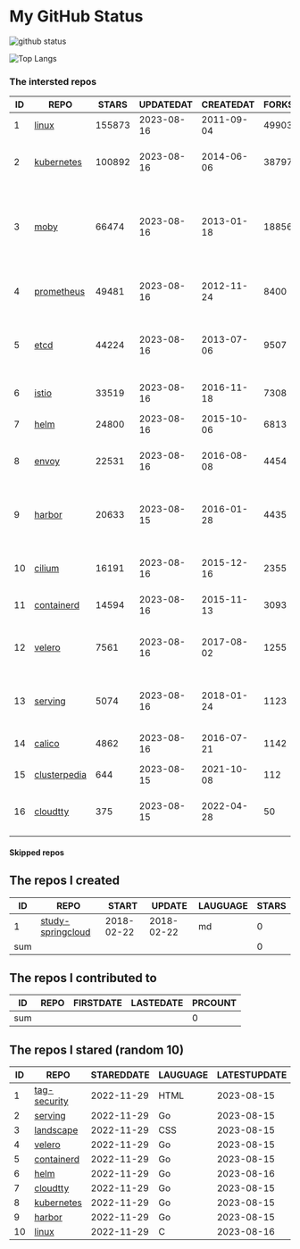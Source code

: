 # My GitHub Status

<img src="https://github-readme-stats-1.yihong0618.vercel.app/api?username=daoqingniu&show_icons=true&&&hide_title=true&count_private=true" alt="github status" />

![Top Langs](https://github-readme-stats-1.yihong0618.vercel.app/api/top-langs/?username=daoqingniu&layout=compact)

<!--START_SECTION:github_repos-->
### The intersted repos
| ID |                              REPO                               | STARS  | UPDATEDAT  | CREATEDAT  | FORKSCOUNT |                                              DESCRIPTIONS                                              |
|----|-----------------------------------------------------------------|--------|------------|------------|------------|--------------------------------------------------------------------------------------------------------|
|  1 | [linux](https://github.com/torvalds/linux)                      | 155873 | 2023-08-16 | 2011-09-04 |      49903 | Linux kernel source tree                                                                               |
|  2 | [kubernetes](https://github.com/kubernetes/kubernetes)          | 100892 | 2023-08-16 | 2014-06-06 |      38797 | Production-Grade Container Scheduling and Management                                                   |
|  3 | [moby](https://github.com/moby/moby)                            |  66474 | 2023-08-16 | 2013-01-18 |      18856 | Moby Project - a collaborative project for the container ecosystem to assemble container-based systems |
|  4 | [prometheus](https://github.com/prometheus/prometheus)          |  49481 | 2023-08-16 | 2012-11-24 |       8400 | The Prometheus monitoring system and time series database.                                             |
|  5 | [etcd](https://github.com/etcd-io/etcd)                         |  44224 | 2023-08-16 | 2013-07-06 |       9507 | Distributed reliable key-value store for the most critical data of a distributed system                |
|  6 | [istio](https://github.com/istio/istio)                         |  33519 | 2023-08-16 | 2016-11-18 |       7308 | Connect, secure, control, and observe services.                                                        |
|  7 | [helm](https://github.com/helm/helm)                            |  24800 | 2023-08-16 | 2015-10-06 |       6813 | The Kubernetes Package Manager                                                                         |
|  8 | [envoy](https://github.com/envoyproxy/envoy)                    |  22531 | 2023-08-16 | 2016-08-08 |       4454 | Cloud-native high-performance edge/middle/service proxy                                                |
|  9 | [harbor](https://github.com/goharbor/harbor)                    |  20633 | 2023-08-15 | 2016-01-28 |       4435 | An open source trusted cloud native registry project that stores, signs, and scans content.            |
| 10 | [cilium](https://github.com/cilium/cilium)                      |  16191 | 2023-08-16 | 2015-12-16 |       2355 | eBPF-based Networking, Security, and Observability                                                     |
| 11 | [containerd](https://github.com/containerd/containerd)          |  14594 | 2023-08-16 | 2015-11-13 |       3093 | An open and reliable container runtime                                                                 |
| 12 | [velero](https://github.com/vmware-tanzu/velero)                |   7561 | 2023-08-16 | 2017-08-02 |       1255 | Backup and migrate Kubernetes applications and their persistent volumes                                |
| 13 | [serving](https://github.com/knative/serving)                   |   5074 | 2023-08-16 | 2018-01-24 |       1123 | Kubernetes-based, scale-to-zero, request-driven compute                                                |
| 14 | [calico](https://github.com/projectcalico/calico)               |   4862 | 2023-08-16 | 2016-07-21 |       1142 | Cloud native networking and network security                                                           |
| 15 | [clusterpedia](https://github.com/clusterpedia-io/clusterpedia) |    644 | 2023-08-15 | 2021-10-08 |        112 | The Encyclopedia of Kubernetes clusters                                                                |
| 16 | [cloudtty](https://github.com/cloudtty/cloudtty)                |    375 | 2023-08-15 | 2022-04-28 |         50 | A Friendly Kubernetes CloudShell (Web Terminal) !                                                      |



#### Skipped repos
<!--END_SECTION:github_repos-->

<!--START_SECTION:my_github-->
## The repos I created
| ID  |                                 REPO                                 |   START    |   UPDATE   | LAUGUAGE | STARS |
|-----|----------------------------------------------------------------------|------------|------------|----------|-------|
|   1 | [study-springcloud](https://github.com/daoqingniu/study-springcloud) | 2018-02-22 | 2018-02-22 | md       |     0 |
| sum |                                                                      |            |            |          |     0 |

## The repos I contributed to
| ID  | REPO | FIRSTDATE | LASTEDATE | PRCOUNT |
|-----|------|-----------|-----------|---------|
| sum |      |           |           |       0 |

## The repos I stared (random 10)
| ID |                          REPO                          | STAREDDATE | LAUGUAGE | LATESTUPDATE |
|----|--------------------------------------------------------|------------|----------|--------------|
|  1 | [tag-security](https://github.com/cncf/tag-security)   | 2022-11-29 | HTML     | 2023-08-15   |
|  2 | [serving](https://github.com/knative/serving)          | 2022-11-29 | Go       | 2023-08-15   |
|  3 | [landscape](https://github.com/cncf/landscape)         | 2022-11-29 | CSS      | 2023-08-15   |
|  4 | [velero](https://github.com/vmware-tanzu/velero)       | 2022-11-29 | Go       | 2023-08-15   |
|  5 | [containerd](https://github.com/containerd/containerd) | 2022-11-29 | Go       | 2023-08-15   |
|  6 | [helm](https://github.com/helm/helm)                   | 2022-11-29 | Go       | 2023-08-16   |
|  7 | [cloudtty](https://github.com/cloudtty/cloudtty)       | 2022-11-29 | Go       | 2023-08-15   |
|  8 | [kubernetes](https://github.com/kubernetes/kubernetes) | 2022-11-29 | Go       | 2023-08-15   |
|  9 | [harbor](https://github.com/goharbor/harbor)           | 2022-11-29 | Go       | 2023-08-15   |
| 10 | [linux](https://github.com/torvalds/linux)             | 2022-11-29 | C        | 2023-08-16   |

<!--END_SECTION:my_github-->
